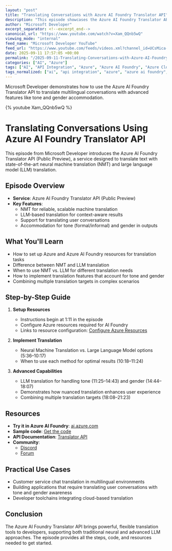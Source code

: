```yaml
---
layout: "post"
title: "Translating Conversations with Azure AI Foundry Translator API"
description: "This episode showcases the Azure AI Foundry Translator API (Public Preview), guiding viewers through translating conversations between English-speaking support agents and French-speaking customers. It demonstrates using neural machine translation (NMT) and large language model (LLM) translation, including handling tone and gender. Step-by-step setup instructions for Azure and Azure AI Foundry resources are provided, along with links to sample code and further documentation. The content emphasizes practical usage, comparing NMT and LLM approaches, and illustrates how to configure translation for nuanced customer interactions."
author: "Microsoft Developer"
excerpt_separator: <!--excerpt_end-->
canonical_url: "https://www.youtube.com/watch?v=Xam_QQnb5wQ"
viewing_mode: "internal"
feed_name: "Microsoft Developer YouTube"
feed_url: "https://www.youtube.com/feeds/videos.xml?channel_id=UCsMica-v34Irf9KVTh6xx-g"
date: 2025-09-11 17:57:05 +00:00
permalink: "/2025-09-11-Translating-Conversations-with-Azure-AI-Foundry-Translator-API.html"
categories: ["AI", "Azure"]
tags: ["AI", "API Integration", "Azure", "Azure AI Foundry", "Azure Cloud", "Cloud Computing", "Dev", "Developer Tutorial", "Development", "Gender Accommodation", "Large Language Models", "LLM Translation", "Microsoft", "Microsoft AI", "Natural Language Processing", "Neural Machine Translation", "NMT", "Tech", "Technology", "Text Translation", "Tone Detection", "Translation API", "Translator API", "Videos"]
tags_normalized: ["ai", "api integration", "azure", "azure ai foundry", "azure cloud", "cloud computing", "dev", "developer tutorial", "development", "gender accommodation", "large language models", "llm translation", "microsoft", "microsoft ai", "natural language processing", "neural machine translation", "nmt", "tech", "technology", "text translation", "tone detection", "translation api", "translator api", "videos"]
---
```


Microsoft Developer demonstrates how to use the Azure AI Foundry Translator API to translate multilingual conversations with advanced features like tone and gender accommodation.<!--excerpt_end-->

{% youtube Xam_QQnb5wQ %}

# Translating Conversations Using Azure AI Foundry Translator API

This episode from Microsoft Developer introduces the Azure AI Foundry Translator API (Public Preview), a service designed to translate text with state-of-the-art neural machine translation (NMT) and large language model (LLM) translation.

## Episode Overview

- **Service**: Azure AI Foundry Translator API (Public Preview)
- **Key Features**:
  - NMT for reliable, scalable machine translation
  - LLM-based translation for context-aware results
  - Support for translating user conversations
  - Accommodation for tone (formal/informal) and gender in outputs

## What You'll Learn

- How to set up Azure and Azure AI Foundry resources for translation tasks
- Difference between NMT and LLM translation
- When to use NMT vs. LLM for different translation needs
- How to implement translation features that account for tone and gender
- Combining multiple translation targets in complex scenarios

## Step-by-Step Guide

1. **Setup Resources**
   - Instructions begin at 1:11 in the episode
   - Configure Azure resources required for AI Foundry
   - Links to resource configuration: [Configure Azure Resources](https://aka.ms/insideAIF/configure-Azure-resources)

2. **Implement Translation**
   - Neural Machine Translation vs. Large Language Model options (5:36–10:17)
   - When to use each method for optimal results (10:18–11:24)

3. **Advanced Capabilities**
   - LLM translation for handling tone (11:25–14:43) and gender (14:44–18:07)
   - Demonstrates how nuanced translation enhances user experience
   - Combining multiple translation targets (18:08–21:23)

## Resources

- **Try it in Azure AI Foundry**: [ai.azure.com](https://ai.azure.com)
- **Sample code**: [Get the code](https://aka.ms/insideAIF/code)
- **API Documentation**: [Translator API](https://aka.ms/insideAIF/translator-API)
- **Community**:
    - [Discord](https://aka.ms/insideAIF/discord)
    - [Forum](https://aka.ms/insideAIF/forum)

## Practical Use Cases

- Customer service chat translation in multilingual environments
- Building applications that require translating user conversations with tone and gender awareness
- Developer toolchains integrating cloud-based translation

## Conclusion

The Azure AI Foundry Translator API brings powerful, flexible translation tools to developers, supporting both traditional neural and advanced LLM approaches. The episode provides all the steps, code, and resources needed to get started.
